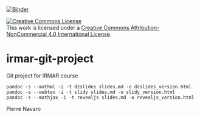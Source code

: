 [![Binder](http://mybinder.org/badge.svg)](https://mybinder.org/v2/gh/pnavaro/irmar-git-project/master?urlpath=lab/tree/slides.md)

<a rel="license" href="http://creativecommons.org/licenses/by-nc/4.0/"><img alt="Creative Commons License" style="border-width:0" src="https://i.creativecommons.org/l/by-nc/4.0/88x31.png" /></a><br />This work is licensed under a <a rel="license" href="http://creativecommons.org/licenses/by-nc/4.0/">Creative Commons Attribution-NonCommercial 4.0 International License</a>.

# irmar-git-project

Git project for IRMAR course 

```
pandoc -s --mathml -i -t dzslides slides.md -o dzslides_version.html
pandoc -s --webtex -i -t slidy slides.md -o slidy_version.html
pandoc -s --mathjax -i -t revealjs slides.md -o revealjs_version.html
```


Pierre Navaro
